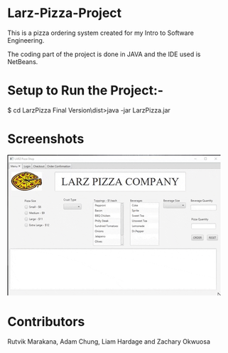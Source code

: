 # Larz-Pizza-Project

This is a pizza ordering system created for my Intro to Software Engineering.

The coding part of the project is done in JAVA and the IDE used is NetBeans. 

# Setup to Run the Project:-
$ cd LarzPizza Final Version\dist>java -jar LarzPizza.jar

# Screenshots

![alt text](https://github.com/rutvik12/Larz-Pizza---Project/blob/main/Screenshots/Image%201.gif)

# Contributors

Rutvik Marakana, Adam Chung, Liam Hardage and Zachary Okwuosa

